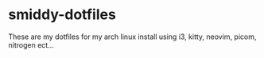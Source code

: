 # smiddy-dotfiles
These are my dotfiles for my arch linux install using i3, kitty, neovim, picom, nitrogen ect...
